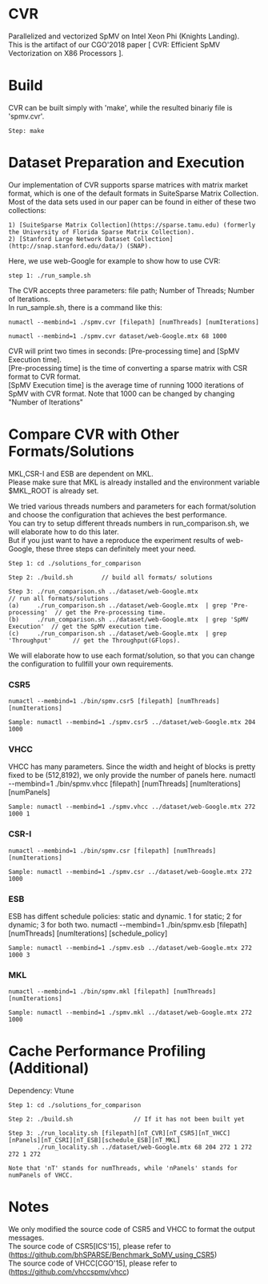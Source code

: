 # CVR
Parallelized and vectorized SpMV on Intel Xeon Phi (Knights Landing). <br>
This is the artifact of our CGO'2018 paper [ CVR: Efficient SpMV Vectorization on X86 Processors ]. <br>

# Build
CVR can be built simply with 'make', while the resulted binariy file is 'spmv.cvr'.

	Step: make       

# Dataset Preparation and Execution
Our implementation of CVR supports sparse matrices with matrix market format, which is one of the default formats in SuiteSparse Matrix Collection. Most of the data sets used in our paper can be found in either of these two collections:

	1) [SuiteSparse Matrix Collection](https://sparse.tamu.edu) (formerly the University of Florida Sparse Matrix Collection).
	2) [Stanford Large Network Dataset Collection](http://snap.stanford.edu/data/) (SNAP).

Here, we use web-Google for example to show how to use CVR:

	step 1: ./run_sample.sh

The CVR accepts three parameters: file path; Number of Threads; Number of Iterations. <br>
In run_sample.sh, there is a command like this:

	numactl --membind=1 ./spmv.cvr [filepath] [numThreads] [numIterations]

	numactl --membind=1 ./spmv.cvr dataset/web-Google.mtx 68 1000

CVR will print two times in seconds: [Pre-processing time] and [SpMV Execution time]. <br>
[Pre-processing time] is the time of converting a sparse matrix with CSR format to CVR format. <br>
[SpMV Execution time] is the average time of running 1000 iterations of SpMV with CVR format. Note that 1000 can be changed by changing "Number of Iterations" <br>

# Compare CVR with Other Formats/Solutions
MKL,CSR-I and ESB are dependent on MKL. <br>
Please make sure that MKL is already installed and the environment variable $MKL_ROOT is already set. <br>

We tried various threads numbers and parameters for each format/solution and choose the configuration that achieves the best performance.<br>
You can try to setup different threads numbers in run_comparison.sh, we will elaborate how to do this later. <br>
But if you just want to have a reproduce the experiment results of web-Google, these three steps can definitely meet your need. <br>

	Step 1: cd ./solutions_for_comparison

	Step 2: ./build.sh        // build all formats/ solutions

	Step 3: ./run_comparison.sh ../dataset/web-Google.mtx                           // run all formats/solutions 
	(a)     ./run_comparison.sh ../dataset/web-Google.mtx  | grep 'Pre-processing'  // get the Pre-processing time. 
	(b)     ./run_comparison.sh ../dataset/web-Google.mtx  | grep 'SpMV Execution'  // get the SpMV execution time. 
	(c)     ./run_comparison.sh ../dataset/web-Google.mtx  | grep 'Throughput'      // get the Throughput(GFlops).

We will elaborate how to use each format/solution, so that you can change the configuration to fullfill your own requirements.
### CSR5
	numactl --membind=1 ./bin/spmv.csr5 [filepath] [numThreads] [numIterations]

	Sample: numactl --membind=1 ./spmv.csr5 ../dataset/web-Google.mtx 204 1000
### VHCC
VHCC has many parameters. Since the width and height of blocks is pretty fixed to be (512,8192), we only provide the number of panels here.
	numactl --membind=1 ./bin/spmv.vhcc [filepath] [numThreads] [numIterations] [numPanels]
		
	Sample: numactl --membind=1 ./spmv.vhcc ../dataset/web-Google.mtx 272 1000 1
### CSR-I
	numactl --membind=1 ./bin/spmv.csr [filepath] [numThreads] [numIterations]
	
	Sample: numactl --membind=1 ./spmv.csr ../dataset/web-Google.mtx 272 1000
### ESB
ESB has diffent schedule policies: static and dynamic. 1 for static; 2 for dynamic; 3 for both two.
	numactl --membind=1 ./bin/spmv.esb [filepath] [numThreads] [numIterations] [schedule_policy]

	Sample: numactl --membind=1 ./spmv.esb ../dataset/web-Google.mtx 272 1000 3
### MKL
	numactl --membind=1 ./bin/spmv.mkl [filepath] [numThreads] [numIterations]

	Sample: numactl --membind=1 ./spmv.mkl ../dataset/web-Google.mtx 272 1000


# Cache Performance Profiling (Additional)
Dependency:  Vtune

	Step 1: cd ./solutions_for_comparison
		
	Step 2: ./build.sh                 // If it has not been built yet

	Step 3: ./run_locality.sh [filepath][nT_CVR][nT_CSR5][nT_VHCC][nPanels][nT_CSRI][nT_ESB][schedule_ESB][nT_MKL]
	        ./run_locality.sh ../dataset/web-Google.mtx 68 204 272 1 272 272 1 272

	Note that 'nT' stands for numThreads, while 'nPanels' stands for numPanels of VHCC.

# Notes
We only modified the source code of CSR5 and VHCC to format the output messages. <br>
The source code of CSR5[ICS'15], please refer to (https://github.com/bhSPARSE/Benchmark_SpMV_using_CSR5)<br>
The source code of VHCC[CGO'15], please refer to (https://github.com/vhccspmv/vhcc) <br>





